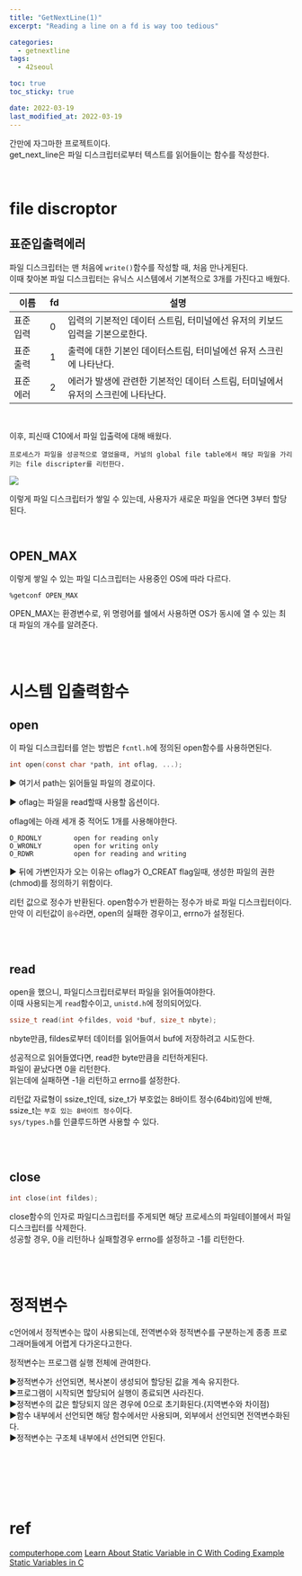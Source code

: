 ```yaml
---
title: "GetNextLine(1)"
excerpt: "Reading a line on a fd is way too tedious"

categories:
  - getnextline
tags:
  - 42seoul

toc: true
toc_sticky: true

date: 2022-03-19
last_modified_at: 2022-03-19
---
```


간만에 자그마한 프로젝트이다.  
get_next_line은 파일 디스크립터로부터 텍스트를 읽어들이는 함수를 작성한다.

<br>

# file discroptor

## 표준입출력에러

파일 디스크립터는 맨 처음에 `write()`함수를 작성할 때, 처음 만나게된다.  
이때 찾아본 파일 디스크립터는 유닉스 시스템에서 기본적으로 3개를 가진다고 배웠다.

| 이름      | fd  | 설명                                                                              |
| --------- | --- | --------------------------------------------------------------------------------- |
| 표준 입력 | 0   | 입력의 기본적인 데이터 스트림, 터미널에선 유저의 키보드 입력을 기본으로한다.      |
| 표준 출력 | 1   | 출력에 대한 기본인 데이터스트림, 터미널에선 유저 스크린에 나타난다.               |
| 표준 에러 | 2   | 에러가 발생에 관련한 기본적인 데이터 스트림, 터미널에서 유저의 스크린에 나타난다. |

<br>

이후, 피신때 C10에서 파일 입출력에 대해 배웠다.

`프로세스가 파일을 성공적으로 열었을때, 커널의 global file table에서 해당 파일을 가리키는 file discripter를 리턴한다.`  

<img src="https://user-images.githubusercontent.com/76278794/159051065-2724b5ff-f335-4ec7-bf6f-46991ff09d5f.jpeg">

이렇게 파일 디스크립터가 쌓일 수 있는데, 사용자가 새로운 파일을 연다면 3부터 할당된다.  

<br>

## OPEN_MAX

이렇게 쌓일 수 있는 파일 디스크립터는 사용중인 OS에 따라 다르다.  

```shell
%getconf OPEN_MAX
```
OPEN_MAX는 환경변수로, 위 명령어를 쉘에서 사용하면 OS가 동시에 열 수 있는 최대 파일의 개수를 알려준다.  

<br><br>

# 시스템 입출력함수

## open

이 파일 디스크립터를 얻는 방법은 `fcntl.h`에 정의된 open함수를 사용하면된다.  

```c
int	open(const char *path, int oflag, ...);
```

► 여기서 path는 읽어들일 파일의 경로이다.  


► oflag는 파일을 read할때 사용할 옵션이다.  

oflag에는 아래 세개 중 적어도 1개를 사용해야한다.  

```
O_RDONLY        open for reading only
O_WRONLY        open for writing only
O_RDWR          open for reading and writing
```

► 뒤에 가변인자가 오는 이유는 oflag가 O_CREAT flag일때, 생성한 파일의 권한(chmod)를 정의하기 위함이다.  



리턴 값으로 정수가 반환된다. open함수가 반환하는 정수가 바로 파일 디스크립터이다.  
만약 이 리턴값이 `음수`라면, open의 실패한 경우이고, errno가 설정된다.  

<br><br>

## read

open을 했으니, 파일디스크립터로부터 파일을 읽어들여야한다.  
이때 사용되는게 `read`함수이고, `unistd.h`에 정의되어있다.  

```c
ssize_t read(int 수fildes, void *buf, size_t nbyte);
```

nbyte만큼, fildes로부터 데이터를 읽어들여서 buf에 저장하려고 시도한다.  

성공적으로 읽어들였다면, read한 byte만큼을 리턴하게된다.  
파일이 끝났다면 0을 리턴한다.  
읽는데에 실패하면 -1을 리턴하고 errno를 설정한다.  

리턴값 자료형이 ssize_t인데, size_t가 부호없는 8바이트 정수(64bit)임에 반해,  
ssize_t는 `부호 있는 8바이트 정수`이다.  
`sys/types.h`를 인클루드하면 사용할 수 있다.  

<br><br>

## close

```c
int close(int fildes);
```

close함수의 인자로 파일디스크립터를 주게되면 해당 프로세스의 파일테이블에서 파일디스크립터를 삭제한다.  
성공할 경우, 0을 리턴하나 실패할경우 errno를 설정하고 -1를 리턴한다.  


<br><br>

# 정적변수

c언어에서 정적변수는 많이 사용되는데, 전역변수와 정적변수를 구분하는게 종종 프로그래머들에게 어렵게 다가온다고한다.  

정적변수는 프로그램 실행 전체에 관여한다.  

►정적변수가 선언되면, 복사본이 생성되어 할당된 값을 계속 유지한다.  
►프로그램이 시작되면 할당되어 실행이 종료되면 사라진다.  
►정적변수의 값은 할당되지 않은 경우에 0으로 초기화된다.(지역변수와 차이점)  
►함수 내부에서 선언되면 해당 함수에서만 사용되며, 외부에서 선언되면 전역변수화된다.  
►정적변수는 구조체 내부에서 선언되면 안된다.  

<br><br>



<br><br>

# ref

[computerhope.com](https://www.computerhope.com/jargon/f/file-descriptor.htm)
[Learn About Static Variable in C With Coding Example](https://prod-mpc.upgrad.com/blog/static-variable-in-c/)
[Static Variables in C](https://www.geeksforgeeks.org/static-variables-in-c/)
